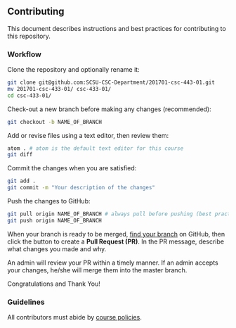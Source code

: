 ## Contributing

This document describes instructions and best practices for contributing to this repository.

### Workflow

Clone the repository and optionally rename it:

```` sh
git clone git@github.com:SCSU-CSC-Department/201701-csc-443-01.git
mv 201701-csc-433-01/ csc-433-01/
cd csc-433-01/
````

Check-out a new branch before making any changes (recommended):

```` sh
git checkout -b NAME_OF_BRANCH
````

Add or revise files using a text editor, then review them:

```` sh
atom . # atom is the default text editor for this course
git diff
````

Commit the changes when you are satisfied:

```` sh
git add .
git commit -m "Your description of the changes"
````

Push the changes to GitHub:

```` sh
git pull origin NAME_OF_BRANCH # always pull before pushing (best practice) in case another contributor has since pushed changes to the branch
git push origin NAME_OF_BRANCH
````

When your branch is ready to be merged, [find your branch](https://github.com/SCSU-CSC-Department/201701-csc-443-01/branches) on GitHub, then click the button to create a **Pull Request (PR)**. In the PR message, describe what changes you made and why.

An admin will review your PR within a timely manner. If an admin accepts your changes, he/she will merge them into the master branch.

Congratulations and Thank You!


### Guidelines

All contributors must abide by [course policies](/POLICIES.md).
